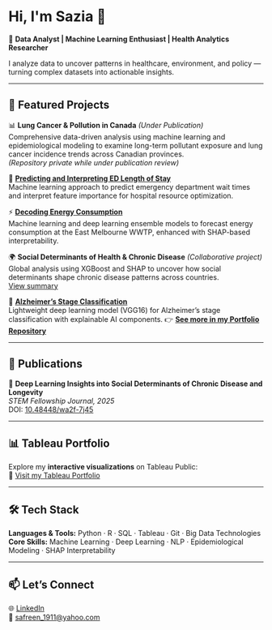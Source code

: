 # Hi, I'm Sazia 👋  

🚀 **Data Analyst | Machine Learning Enthusiast | Health Analytics Researcher**

I analyze data to uncover patterns in healthcare, environment, and policy — turning complex datasets into actionable insights.

---

## 🔗 Featured Projects

📊 **Lung Cancer & Pollution in Canada** *(Under Publication)*  
Comprehensive data-driven analysis using machine learning and epidemiological modeling to examine long-term pollutant exposure and lung cancer incidence trends across Canadian provinces.  
*(Repository private while under publication review)*

 
🏥 **[Predicting and Interpreting ED Length of Stay](https://github.com/saziaa/Predicting-and-Interpreting-ED-Length-of-Stay-A-Machine-Learning-Approach)**  
Machine learning approach to predict emergency department wait times and interpret feature importance for hospital resource optimization.  

⚡ **[Decoding Energy Consumption](https://github.com/saziaa/Decoding_Energy_Consumption)**  
Machine learning and deep learning ensemble models to forecast energy consumption at the East Melbourne WWTP, enhanced with SHAP-based interpretability.

🌍 **Social Determinants of Health & Chronic Disease** *(Collaborative project)*  
Global analysis using XGBoost and SHAP to uncover how social determinants shape chronic disease patterns across countries.  
[View summary](https://github.com/ishratbushra/ChroniCareAi-project)

🤖 **[Alzheimer’s Stage Classification](https://github.com/saziaa/Alzheimer-s_Stage_Classification)**  
Lightweight deep learning model (VGG16) for Alzheimer’s stage classification with explainable AI components. 
👉 **[See more in my Portfolio Repository](https://github.com/saziaa/Portfolio)**


---

## 🧾 Publications

📘 **Deep Learning Insights into Social Determinants of Chronic Disease and Longevity**  
*STEM Fellowship Journal, 2025*  
DOI: [10.48448/wa2f-7j45](https://doi.org/10.48448/wa2f-7j45)

---


## 📊 Tableau Portfolio

Explore my **interactive visualizations** on Tableau Public:  
🔗 [Visit my Tableau Portfolio](https://public.tableau.com/app/profile/sazia.afreen2039/vizzes)


---

## 🛠️ Tech Stack

**Languages & Tools:** Python · R · SQL · Tableau · Git · Big Data Technologies  
**Core Skills:** Machine Learning · Deep Learning · NLP · Epidemiological Modeling · SHAP Interpretability

---

## 📫 Let’s Connect

🌐 [LinkedIn](https://www.linkedin.com/in/sazia-afreen/)  
📧 safreen_1911@yahoo.com  
